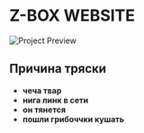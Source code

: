# Z-BOX WEBSITE

![Project Preview](https://i.postimg.cc/HWZnZhq8/image.png)

## Причина тряски

- **чеча твар** 
- **нига линк в сети** 
- **он тянется** 
- **пошли грибоччки кушать** 